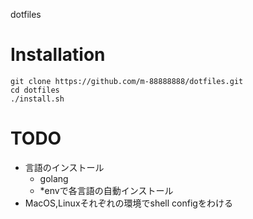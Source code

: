 dotfiles

# Installation

```
git clone https://github.com/m-88888888/dotfiles.git
cd dotfiles
./install.sh
```

# TODO
- 言語のインストール
  - golang
  - *envで各言語の自動インストール
- MacOS,Linuxそれぞれの環境でshell configをわける
